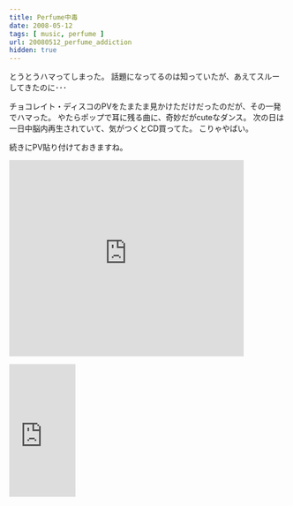 ```yaml
---
title: Perfume中毒
date: 2008-05-12
tags: [ music, perfume ]
url: 20080512_perfume_addiction
hidden: true
---
```

とうとうハマってしまった。
話題になってるのは知っていたが、あえてスルーしてきたのに･･･

チョコレイト・ディスコのPVをたまたま見かけただけだったのだが、その一発でハマった。
やたらポップで耳に残る曲に、奇妙だがcuteなダンス。
次の日は一日中脳内再生されていて、気がつくとCD買ってた。
こりゃやばい。

続きにPV貼り付けておきますね。
<!--more-->

<object width="425" height="355"><param name="movie" value="http://www.youtube.com/v/pxrZUS-vicc&hl=ja"></param><param name="wmode" value="transparent"></param><embed src="http://www.youtube.com/v/pxrZUS-vicc&hl=ja" type="application/x-shockwave-flash" wmode="transparent" width="425" height="355"></embed></object>

<iframe src="http://rcm-jp.amazon.co.jp/e/cm?t=gomlog-22&o=9&p=8&l=as1&asins=B00132S3SK&fc1=444444&IS2=1&lt1=_blank&lc1=0000FF&bc1=FFFFFF&bg1=FFFFFF&f=ifr" style="width:120px;height:240px;" scrolling="no" marginwidth="0" marginheight="0" frameborder="0"></iframe>

